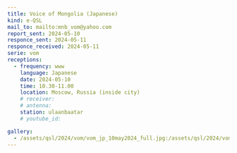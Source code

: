 ```yaml
---
title: Voice of Mongolia (Japanese)
kind: e-QSL
mail_to: mailto:mnb_vom@yahoo.com
report_sent: 2024-05-10
responce_sent: 2024-05-11
responce_received: 2024-05-11
serie: vom
receptions:
  - frequency: www
    language: Japanese
    date: 2024-05-10
    time: 10.30-11.00
    location: Moscow, Russia (inside city)
    # receiver: 
    # antenna: 
    station: ulaanbaatar
    # youtube_id: 

gallery:
  - /assets/qsl/2024/vom/vom_jp_10may2024_full.jpg:/assets/qsl/2024/vom/vom_jp_10may2024_small.jpg
---
```

